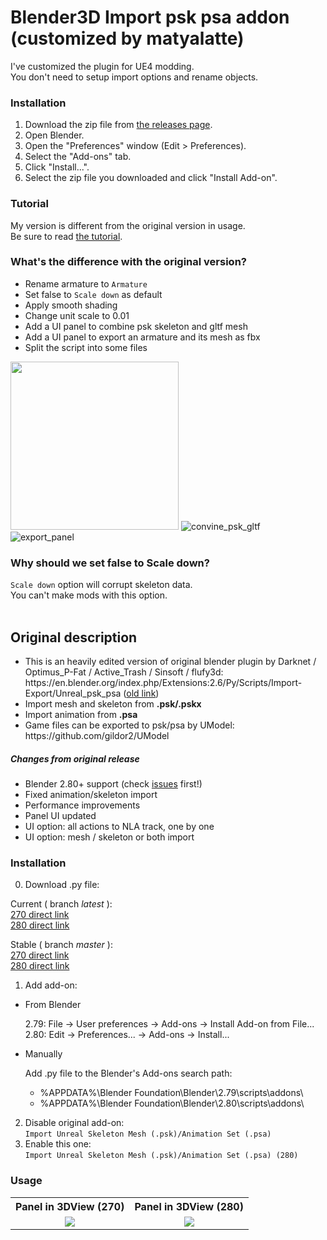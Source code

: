 Blender3D Import psk psa addon (customized by matyalatte)
========================
I've customized the plugin for UE4 modding.<br>
You don't need to setup import options and rename objects.

### Installation

1. Download the zip file from [the releases page](https://github.com/matyalatte/blender3d_import_psk_psa/releases).
1. Open Blender.
1. Open the "Preferences" window (Edit > Preferences).
1. Select the "Add-ons" tab.
1. Click "Install...".
1. Select the zip file you downloaded and click "Install Add-on".

### Tutorial
My version is different from the original version in usage.<br>
Be sure to read [the tutorial](https://github.com/matyalatte/blender3d_import_psk_psa/wiki/Tutorial).<br>

### What's the difference with the original version?

- Rename armature to `Armature`
- Set false to `Scale down` as default
- Apply smooth shading
- Change unit scale to 0.01
- Add a UI panel to combine psk skeleton and gltf mesh
- Add a UI panel to export an armature and its mesh as fbx
- Split the script into some files

<img src="https://user-images.githubusercontent.com/69258547/154747400-be4235c6-319a-4ecd-865c-87892ac6d7b1.jpg" width=269></img>
![convine_psk_gltf](https://user-images.githubusercontent.com/69258547/155713407-ac41fcaf-786c-4300-a5a5-6514615a14b2.png)
![export_panel](https://user-images.githubusercontent.com/69258547/155806623-7fca602b-b24c-47c8-b67b-46bf8d79278f.png)
### Why should we set false to Scale down?
`Scale down` option will corrupt skeleton data.<br>
You can't make mods with this option.<br>
<br>
## Original description
<ul>
<li>This is an heavily edited version of original blender plugin by Darknet / Optimus_P-Fat / Active_Trash / Sinsoft / flufy3d: https://en.blender.org/index.php/Extensions:2.6/Py/Scripts/Import-Export/Unreal_psk_psa (<a href="https://wiki.blender.org/index.php/Extensions:2.6/Py/Scripts/Import-Export/Unreal_psk_psa">old link</a>)
<li>Import mesh and skeleton from <b>.psk/.pskx</b></li>
<li>Import animation from <b>.psa</b></li>
<li>Game files can be exported to psk/psa by UModel: 
https://github.com/gildor2/UModel</li>
</ul>

<h5>Changes from original release</h5>
<ul>
<li>Blender 2.80+ support (check <a href="https://github.com/Befzz/blender3d_import_psk_psa/issues">issues</a> first!)</li>
<li>Fixed animation/skeleton import</li>
<li>Performance improvements</li>
<li>Panel UI updated</li>
<li>UI option: all actions to NLA track, one by one</li>
<li>UI option: mesh / skeleton or both import</li>
</ul>

<h3>Installation</h3>  

0. Download .py file:  

Current ( branch *latest* ):  
<a href ="https://github.com/Befzz/blender3d_import_psk_psa/raw/latest/addons/io_import_scene_unreal_psa_psk_270.py">270 direct link</a>  
<a href ="https://github.com/Befzz/blender3d_import_psk_psa/raw/latest/addons/io_import_scene_unreal_psa_psk_280.py">280 direct link</a>    
  
  
Stable ( branch *master* ):  
<a href ="https://github.com/Befzz/blender3d_import_psk_psa/raw/master/addons/io_import_scene_unreal_psa_psk_270.py">270 direct link</a>  
<a href ="https://github.com/Befzz/blender3d_import_psk_psa/raw/master/addons/io_import_scene_unreal_psa_psk_280.py">280 direct link</a>  


1. Add add-on:

* From Blender  
 
  2.79: File -> User preferences -> Add-ons -> Install Add-on from File...  
  2.80: Edit -> Preferences... -> Add-ons -> Install...

* Manually  

    Add .py file to the Blender's Add-ons search path:  
    * %APPDATA%\Blender Foundation\Blender\2.79\scripts\addons\  
    * %APPDATA%\Blender Foundation\Blender\2.80\scripts\addons\
    
2. Disable original add-on:  
`Import Unreal Skeleton Mesh (.psk)/Animation Set (.psa)`
3. Enable this one:  
`Import Unreal Skeleton Mesh (.psk)/Animation Set (.psa) (280)`
<h3>Usage</h3>  
<table><tbody>
<tr><th> Panel in 3DView (270) </th><th> Panel in 3DView (280) </th></tr>
<tr><td valign="top" align="center"><img src="https://github.com/Befzz/blender3d_import_psk_psa/blob/latest/imgs/270_psk.jpg"/></td>
<td valign="top" align="center"><img src="https://github.com/Befzz/blender3d_import_psk_psa/blob/latest/imgs/280_psk.jpg"/></td>
</tr></tbody></table>
